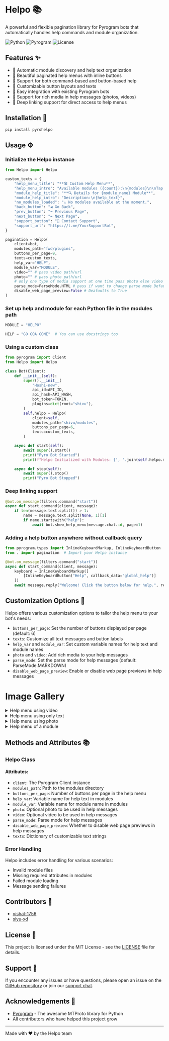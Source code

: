 # Helpo 📚

A powerful and flexible pagination library for Pyrogram bots that automatically handles help commands and module organization.

![Python](https://img.shields.io/badge/Python-3.7%2B-blue)
![Pyrogram](https://img.shields.io/badge/Pyrogram-2.0%2B-green)
![License](https://img.shields.io/badge/License-MIT-yellow)

## Features ✨

- 🔄 Automatic module discovery and help text organization
- 📱 Beautiful paginated help menus with inline buttons
- 🎯 Support for both command-based and button-based help
- 🎨 Customizable button layouts and texts
- 🔌 Easy integration with existing Pyrogram bots
- 📝 Support for rich media in help messages (photos, videos)
- 🔗 Deep linking support for direct access to help menus

## Installation 🚀

```bash
pip install pyrohelpo
```

## Usage ⚙️

### Initialize the Helpo instance

```python
from Helpo import Helpo

custom_texts = {
    "help_menu_title": "**🛠 Custom Help Menu**",
    "help_menu_intro": "Available modules ({count}):\n{modules}\n\nTap on a module to explore.",
    "module_help_title": "**🔍 Details for {module_name} Module**",
    "module_help_intro": "Description:\n{help_text}",
    "no_modules_loaded": "⚠️ No modules available at the moment.",
    "back_button": "◀️ Go Back",
    "prev_button": "⬅️ Previous Page",
    "next_button": "➡️ Next Page",
    "support_button": "💬 Contact Support",
    "support_url": "https://t.me/YourSupportBot",
}

pagination = Helpo(
    client=bot,
    modules_path="fwd/plugins",
    buttons_per_page=9,
    texts=custom_texts,
    help_var="HELP",
    module_var="MODULE",
    video="" # pass video path/url 
    photo="" # pass photo path/url
    # only one type of media support at one time pass photo else video to use them in /help command 
    parse_mode=ParseMode.HTML # pass if want to change parse mode Default to markdown         
    disable_web_page_preview=False # Deafuults to True
)
```

### Set up help and module for each Python file in the modules path

```python
MODULE = "HELPO"

HELP = "GO GOA GONE"  # You can use docstrings too
```

### Using a custom class

```python
from pyrogram import Client
from Helpo import Helpo

class Bot(Client):
    def __init__(self):
        super().__init__(
            "Hoshi-new",
            api_id=API_ID,
            api_hash=API_HASH,
            bot_token=TOKEN,
            plugins=dict(root="shivu"),
        )
        self.helpo = Helpo(
            client=self,
            modules_path="shivu/modules",
            buttons_per_page=6,
            texts=custom_texts,
        )

    async def start(self):
        await super().start()
        print("Pyro Bot Started")
        print(f"Helpo Initialized with Modules: {', '.join(self.helpo.modules.keys())}")

    async def stop(self):
        await super().stop()
        print("Pyro Bot Stopped")
```

### Deep linking support

```python
@bot.on_message(filters.command("start"))
async def start_command(client, message):
    if len(message.text.split()) > 1:
        name = message.text.split(None, 1)[1]
        if name.startswith("help"):
            await bot.show_help_menu(message.chat.id, page=1)
```

### Adding a help button anywhere without callback query

```python
from pyrogram.types import InlineKeyboardMarkup, InlineKeyboardButton
from . import pagination  # Import your Helpo instance

@bot.on_message(filters.command("start"))
async def start_command(client, message):
    keyboard = InlineKeyboardMarkup([
        [InlineKeyboardButton("Help", callback_data="global_help")]
    ])
    await message.reply("Welcome! Click the button below for help.", reply_markup=keyboard)
```

## Customization Options 🎨

Helpo offers various customization options to tailor the help menu to your bot's needs:

- `buttons_per_page`: Set the number of buttons displayed per page (default: 6)
- `texts`: Customize all text messages and button labels
- `help_var` and `module_var`: Set custom variable names for help text and module names
- `photo` and `video`: Add rich media to your help messages
- `parse_mode`: Set the parse mode for help messages (default: ParseMode.MARKDOWN)
- `disable_web_page_preview`: Enable or disable web page previews in help messages

# Image Gallery 

<details>
<summary>Help menu using video</summary>

![Help menu using video](https://i.ibb.co/W6GSqRx/b8a4679a3f10.jpg)
Description: This menu displays video tutorials to help users.

</details>

<details>
<summary>Help menu using only text</summary>

![Help menu using only text](https://i.ibb.co/Ct5P1jQ/68a1de1130d3.jpg)
Description: This menu uses text-based instructions for simplicity.

</details>

<details>
<summary>Help menu using photo</summary>

![Help menu using photo](https://i.ibb.co/H70SLgQ/741d52da8c46.jpg)
Description: This menu uses images to visually assist users.

</details>

<details>
<summary>Help menu of a module</summary>

![Help menu of a module](https://i.ibb.co/BzFD1kj/ad4c32676c6e.jpg)
Description: This menu shows a module-specific help interface.

</details>

## Methods and Attributes 📚

### Helpo Class

#### Attributes:
- `client`: The Pyrogram Client instance
- `modules_path`: Path to the modules directory
- `buttons_per_page`: Number of buttons per page in the help menu
- `help_var`: Variable name for help text in modules
- `module_var`: Variable name for module name in modules
- `photo`: Optional photo to be used in help messages
- `video`: Optional video to be used in help messages
- `parse_mode`: Parse mode for help messages
- `disable_web_page_preview`: Whether to disable web page previews in help messages
- `texts`: Dictionary of customizable text strings

### Error Handling

Helpo includes error handling for various scenarios:
- Invalid module files
- Missing required attributes in modules
- Failed module loading
- Message sending failures

## Contributors 👥

- [vishal-1756](https://github.com/vishal-1756)
- [siyu-xd](https://github.com/siyu-xd)

## License 📄

This project is licensed under the MIT License - see the [LICENSE](LICENSE) file for details.

## Support 🤝

If you encounter any issues or have questions, please open an issue on the [GitHub repository](https://github.com/Vishal-1756/Helpo) or join our [support chat](https://t.me/Blank_Advice).

## Acknowledgements 🙏

- [Pyrogram](https://docs.pyrogram.org/) - The awesome MTProto library for Python
- All contributors who have helped this project grow

---

Made with ❤️ by the Helpo team

